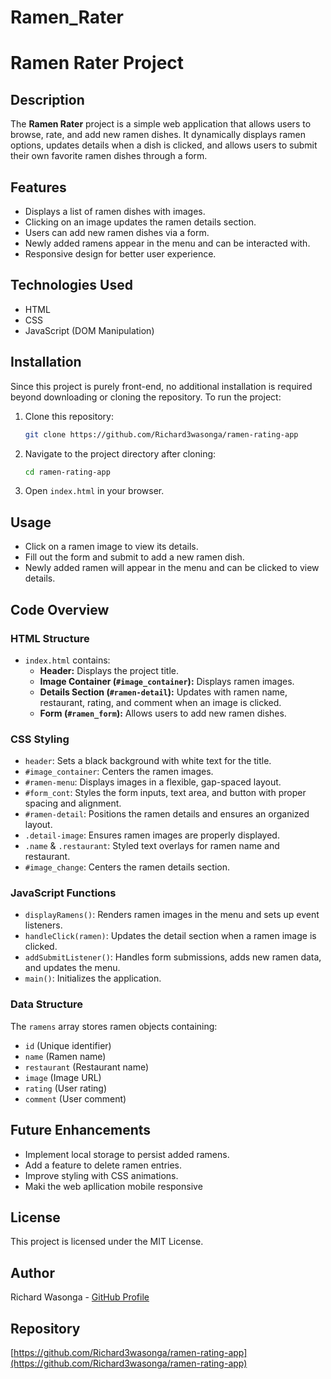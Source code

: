# Ramen_Rater
# Ramen Rater Project

## Description
The **Ramen Rater** project is a simple web application that allows users to browse, rate, and add new ramen dishes. It dynamically displays ramen options, updates details when a dish is clicked, and allows users to submit their own favorite ramen dishes through a form.

## Features
- Displays a list of ramen dishes with images.
- Clicking on an image updates the ramen details section.
- Users can add new ramen dishes via a form.
- Newly added ramens appear in the menu and can be interacted with.
- Responsive design for better user experience.

## Technologies Used
- HTML
- CSS
- JavaScript (DOM Manipulation)

## Installation
Since this project is purely front-end, no additional installation is required beyond downloading or cloning the repository. To run the project:

1. Clone this repository:
   ```sh
   git clone https://github.com/Richard3wasonga/ramen-rating-app
   ```
2. Navigate to the project directory after cloning:
   ```sh
   cd ramen-rating-app
   ```
3. Open `index.html` in your browser.

## Usage
- Click on a ramen image to view its details.
- Fill out the form and submit to add a new ramen dish.
- Newly added ramen will appear in the menu and can be clicked to view details.

## Code Overview
### HTML Structure
- `index.html` contains:
  - **Header:** Displays the project title.
  - **Image Container (`#image_container`):** Displays ramen images.
  - **Details Section (`#ramen-detail`):** Updates with ramen name, restaurant, rating, and comment when an image is clicked.
  - **Form (`#ramen_form`):** Allows users to add new ramen dishes.

### CSS Styling
- `header`: Sets a black background with white text for the title.
- `#image_container`: Centers the ramen images.
- `#ramen-menu`: Displays images in a flexible, gap-spaced layout.
- `#form_cont`: Styles the form inputs, text area, and button with proper spacing and alignment.
- `#ramen-detail`: Positions the ramen details and ensures an organized layout.
- `.detail-image`: Ensures ramen images are properly displayed.
- `.name` & `.restaurant`: Styled text overlays for ramen name and restaurant.
- `#image_change`: Centers the ramen details section.

### JavaScript Functions
- `displayRamens()`: Renders ramen images in the menu and sets up event listeners.
- `handleClick(ramen)`: Updates the detail section when a ramen image is clicked.
- `addSubmitListener()`: Handles form submissions, adds new ramen data, and updates the menu.
- `main()`: Initializes the application.

### Data Structure
The `ramens` array stores ramen objects containing:
- `id` (Unique identifier)
- `name` (Ramen name)
- `restaurant` (Restaurant name)
- `image` (Image URL)
- `rating` (User rating)
- `comment` (User comment)

## Future Enhancements
- Implement local storage to persist added ramens.
- Add a feature to delete ramen entries.
- Improve styling with CSS animations.
- Maki the web apllication mobile responsive

## License
This project is licensed under the MIT License.

## Author
Richard Wasonga - [GitHub Profile](https://github.com/Richard3wasonga)

## Repository
[https://github.com/Richard3wasonga/ramen-rating-app](https://github.com/Richard3wasonga/ramen-rating-app)

